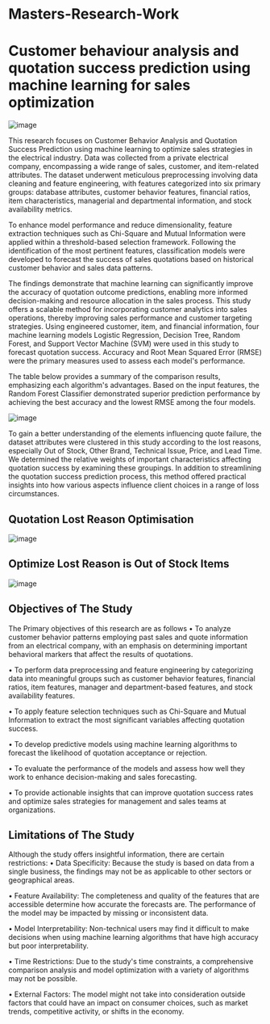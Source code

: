 # Masters-Research-Work
# Customer behaviour analysis and quotation success prediction using machine learning for sales optimization

![image](https://github.com/user-attachments/assets/e1529f07-2b29-4823-81b4-d0589191699a)

This research focuses on Customer Behavior Analysis and Quotation Success Prediction using machine learning to optimize sales strategies in the electrical industry. Data was collected from a private electrical company, encompassing a wide range of sales, customer, and item-related attributes. The dataset underwent meticulous preprocessing involving data cleaning and feature engineering, with features categorized into six primary groups: database attributes, customer behavior features, financial ratios, item characteristics, managerial and departmental information, and stock availability metrics.

To enhance model performance and reduce dimensionality, feature extraction techniques such as Chi-Square and Mutual Information were applied within a threshold-based selection framework. Following the identification of the most pertinent features, classification models were developed to forecast the success of sales quotations based on historical customer behavior and sales data patterns.

The findings demonstrate that machine learning can significantly improve the accuracy of quotation outcome predictions, enabling more informed decision-making and resource allocation in the sales process. This study offers a scalable method for incorporating customer analytics into sales operations, thereby improving sales performance and customer targeting strategies.
Using engineered customer, item, and financial information, four machine learning models Logistic Regression, Decision Tree, Random Forest, and Support Vector Machine (SVM) were used in this study to forecast quotation success. Accuracy and Root Mean Squared Error (RMSE) were the primary measures used to assess each model's performance.

The table below provides a summary of the comparison results, emphasizing each algorithm's advantages. Based on the input features, the Random Forest Classifier demonstrated superior prediction performance by achieving the best accuracy and the lowest RMSE among the four models.

![image](https://github.com/user-attachments/assets/c1124a07-e6ff-4547-944f-2607c6a32788)


To gain a better understanding of the elements influencing quote failure, the dataset attributes were clustered in this study according to the lost reasons, especially Out of Stock, Other Brand, Technical Issue, Price, and Lead Time. We determined the relative weights of important characteristics affecting quotation success by examining these groupings. In addition to streamlining the quotation success prediction process, this method offered practical insights into how various aspects influence client choices in a range of loss circumstances.

## Quotation Lost Reason Optimisation

![image](https://github.com/user-attachments/assets/4954a904-98a5-4319-90d1-315de8bb5020)

## Optimize Lost Reason is Out of Stock Items
![image](https://github.com/user-attachments/assets/eb85a123-879b-4efa-9af8-8ae5266b1aeb)

## Objectives of The Study

The Primary objectives of this research are as follows
•	To analyze customer behavior patterns employing past sales and quote information from an electrical company, with an emphasis on determining important behavioral markers that affect the results of quotations.

•	To perform data preprocessing and feature engineering by categorizing data into meaningful groups such as customer behavior features, financial ratios, item features, manager and department-based features, and stock availability features.

•	To apply feature selection techniques such as Chi-Square and Mutual Information to extract the most significant variables affecting quotation success.

•	To develop predictive models using machine learning algorithms to forecast the likelihood of quotation acceptance or rejection.

•	To evaluate the performance of the models and assess how well they work to enhance decision-making and sales forecasting.

•	To provide actionable insights that can improve quotation success rates and optimize sales strategies for management and sales teams at organizations. 

## Limitations of The Study

Although the study offers insightful information, there are certain restrictions:
•	Data Specificity: Because the study is based on data from a single business, the findings may not be as applicable to other sectors or geographical areas.

•	Feature Availability: The completeness and quality of the features that are accessible determine how accurate the forecasts are. The performance of the model may be impacted by missing or inconsistent data.

•	Model Interpretability: Non-technical users may find it difficult to make decisions when using machine learning algorithms that have high accuracy but poor interpretability.

•	Time Restrictions: Due to the study's time constraints, a comprehensive comparison analysis and model optimization with a variety of algorithms may not be possible.

•	External Factors: The model might not take into consideration outside factors that could have an impact on consumer choices, such as market trends, competitive activity, or shifts in the economy.




